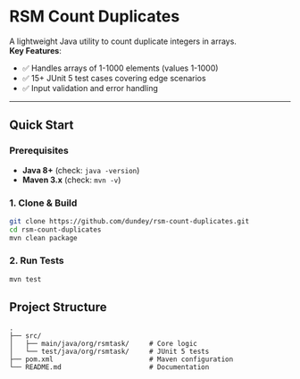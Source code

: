 # RSM Count Duplicates

A lightweight Java utility to count duplicate integers in arrays.  
**Key Features**:
- ✅ Handles arrays of 1-1000 elements (values 1-1000)
- ✅ 15+ JUnit 5 test cases covering edge scenarios
- ✅ Input validation and error handling

---

## Quick Start

### Prerequisites
- **Java 8+** (check: `java -version`)
- **Maven 3.x** (check: `mvn -v`)

### 1. Clone & Build
```bash
git clone https://github.com/dundey/rsm-count-duplicates.git
cd rsm-count-duplicates
mvn clean package
```

### 2. Run Tests
```bash
mvn test
```

## Project Structure
```text
.
├── src/
│   ├── main/java/org/rsmtask/     # Core logic
│   └── test/java/org/rsmtask/     # JUnit 5 tests
├── pom.xml                        # Maven configuration
└── README.md                      # Documentation  